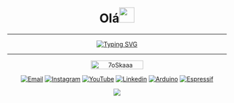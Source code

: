 <div align="center">
<h1 align="center">Olá<img src="https://media.giphy.com/media/hvRJCLFzcasrR4ia7z/giphy.gif" width="35"></h1>

-----

[![Typing SVG](https://readme-typing-svg.demolab.com?font=Fira+Code&duration=2000&vCenter=true&multiline=true&repeat=false&width=465&height=90&lines=Estudante+de+Engenharia+de+Computa%C3%A7%C3%A3o;na+Universidade+Federal+do+Cear%C3%A1+-+UFC;Campus+Quixad%C3%A1)](https://git.io/typing-svg)

-------

<img src="https://komarev.com/ghpvc/?username=wl11lm&label=Profile%20views&color=0047AB&style=plastic?" alt="7oSkaaa" height=20px, width=120px/> 

<p></p>

[![Email](https://img.shields.io/badge/Gmail-D14836?style=for-the-badge&logo=gmail&logoColor=white)](mailto:williammarreirob@gmail.com)
[![Instagram](https://img.shields.io/badge/Instagram-E4405F?style=for-the-badge&logo=instagram&logoColor=white)](https://www.instagram.com/wl11lm/)
[![YouTube](https://img.shields.io/badge/YouTube-FF0000?style=for-the-badge&logo=youtube&logoColor=white)](https://www.youtube.com/@wl11lm)
[![Linkedin](https://img.shields.io/badge/LinkedIn-0077B5?style=for-the-badge&logo=linkedin&logoColor=white)](https://www.linkedin.com/in/williammarreiro/)
[![Arduino](https://img.shields.io/badge/Arduino-00979D?style=for-the-badge&logo=Arduino&logoColor=white)](https://github.com/wl11lm)
[![Espressif](https://img.shields.io/badge/espressif-E7352C?style=for-the-badge&logo=espressif&logoColor=white)](https://github.com/wl11lm)

![](https://hit.yhype.me/github/profile?user_id=62153578)

<!---[![Twitter](https://img.shields.io/badge/Twitter-1DA1F2?style=for-the-badge&logo=twitter&logoColor=white)](https://twitter.com/WilliamMB2)--->
</div>
